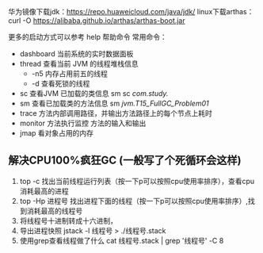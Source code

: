 华为镜像下载jdk：https://repo.huaweicloud.com/java/jdk/
linux下载arthas：curl -O https://alibaba.github.io/arthas/arthas-boot.jar

更多的启动方式可以参考 help 帮助命令
常用命令：
- dashboard 当前系统的实时数据面板
- thread 查看当前 JVM 的线程堆栈信息
    - -n5 内存占用前五的线程
    - -d 查看死锁的线程
- sc 查看JVM 已加载的类信息 sm sc *com.study.*
- sm 查看已加载类的方法信息 sm *jvm.T15_FullGC_Problem01*
- trace 方法内部调用路径，并输出方法路径上的每个节点上耗时
- monitor 方法执行监控 方法的输入和输出
- jmap 看对象占用的内存



## 解决CPU100%疯狂GC (一般写了个死循环会这样)
1. top -c 找出当前线程运行列表（按一下p可以按照cpu使用率排序），查看cpu消耗最高的进程
2. top -Hp 进程号 找出进程下面的线程（按一下p可以按照cpu使用率排序）,找到消耗最高的线程号
3. 将线程号十进制转成十六进制，
4. 导出进程快照 jstack -l 线程号 > ./线程号.stack
5. 使用grep查看线程做了什么 cat 线程号.stack | grep '线程号' -C 8

 

